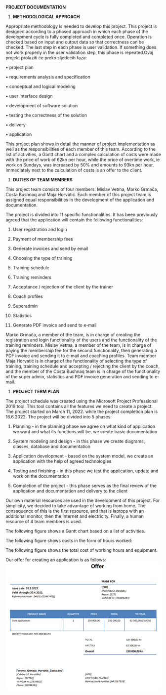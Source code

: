 **PROJECT DOCUMENTATION**

1. **METHODOLOGICAL APPROACH**

Appropriate methodology is needed to develop this project. This project is designed according to a phased approach in which each phase of the development cycle is fully completed and completed once. Operation is checked based on input and output data so that correctness can be checked. The last step in each phase is user validation. If something does not work properly in the user validation step, this phase is repeated.Ovaj projekt prolaziti će preko sljedećih faza:

• project plan

• requirements analysis and specification

• conceptual and logical modeling

• user interface design

• development of software solution

• testing the correctness of the solution

• delivery

• application

This project plan shows in detail the manner of project implementation as well as the responsibilities of each member of this team. According to the list of activities, a Gantt chart and a complex calculation of costs were made with the price of work of 62kn per hour, while the price of overtime work, ie work on Sundays, was increased by 50% and amounts to 93kn per hour. Immediately next to the calculation of costs is an offer to the client.

1. **DUTIES OF TEAM MEMBERS**

This project team consists of four members: Mislav Vetma, Marko Grmača, Costa Bushnaq and Maja Horvatić. Each member of this project team is assigned equal responsibilities in the development of the application and documentation.

The project is divided into 11 specific functionalities. It has been previously agreed that the application will contain the following functionalities:

1. User registration and login

2. Payment of membership fees

3. Generate invoices and send by email

4. Choosing the type of training

5. Training schedule

6. Training reminders

7. Acceptance / rejection of the client by the trainer

8. Coach profiles

9. Superadmin

10. Statistics

11. Generate PDF invoice and send to e-mail

Marko Grmača, a member of the team, is in charge of creating the registration and login functionality of the users and the functionality of the training reminders. Mislav Vetma, a member of the team, is in charge of paying the membership fee for the second functionality, then generating a PDF invoice and sending it to e-mail and coaching profiles. Team member Maja Horvatić is in charge of the functionality of selecting the type of training, training schedule and accepting / rejecting the client by the coach, and the member of the Costa Bushnaq team is in charge of the functionality of the super admin, statistics and PDF invoice generation and sending to e-mail.

1. **PROJECT TERM PLAN**

The project schedule was created using the Microsoft Project Professional 2019 tool. This tool contains all the features we need to create a project. The project started on March 11, 2022. while the project completion plan is 16.6.2022. The project will be divided into 5 phases:

1. Planning - in the planning phase we agree on what kind of application we want and what its functions will be, we create basic documentation

2. System modeling and design - in this phase we create diagrams, classes, database and documentation

3. Application development - based on the system model, we create an application with the help of agreed technologies

4. Testing and finishing - in this phase we test the application, update and work on the documentation

5. Completion of the project - this phase serves as the final review of the application and documentation and delivery to the client

Our own material resources are used in the development of this project. For simplicity, we decided to take advantage of working from home. The consequence of this is the first resource, and that is laptops with an additional monitor, then the Internet and electricity. Finally, a human resource of 4 team members is used.

The following figure shows a Gantt chart based on a list of activities.

The following figure shows costs in the form of hours worked:

The following figure shows the total cost of working hours and equipment.

Our offer for creating an application is as follows:
![alt.text](Documentation/image.png)
